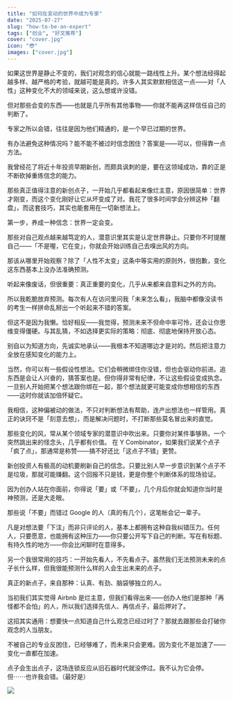 ```yaml
---
title: "如何在变动的世界中成为专家"
date: "2025-07-27"
slug: "how-to-be-an-expert"
tags: ["创业", "好文推荐"]
cover: "cover.jpg"
icon: "😎"
images: ["cover.jpg"]
---
```

如果这世界是静止不变的，我们对观念的信心就能一路线性上升。某个想法经得起越多样、越严格的考验，就越可能是真的。许多人其实默默相信这一点——对「人性」这种变化不大的领域来说，这么想或许没错。



但对那些会变的东西——也就是几乎所有其他事物——你就不能再这样信任自己的判断了。



专家之所以会错，往往是因为他们精通的，是一个早已过期的世界。



有办法避免这种情况吗？能不能不被过时信念困住？答案是——可以，但得靠一点方法。



我曾经花了将近十年投资早期新创，而颇具讽刺的是，要在这领域成功，靠的正是不断砍掉重练信念的能力。



那些真正值得注意的新创点子，一开始几乎都看起来像烂主意，原因很简单：世界才刚变，而这个变化刚好让它从坏变成了对。我花了很多时间学会分辨这种「翻盘」，而这套技巧，其实也能套用在一切新想法上。



第一步，养成一种信念：世界一定会变。



那些对自己观点越来越笃定的人，潜意识里其实是认定世界静止。只要你不时提醒自己——「不是喔，它在变」，你就会开始训练自己去嗅出风的方向。



那该从哪里开始观察？除了「人性不太变」这条中等实用的原则外，很抱歉，变化这东西基本上没办法准确预测。



听起来像废话，但很重要：真正重要的变化，几乎从来都来自意料之外的方向。



所以我乾脆放弃预测。每次有人在访问里问我「未来怎么看」，我脑中都像没读书的考生一样拼命乱掰出一个听起来不错的答案。



但这不是因为我懒。恰好相反——我觉得，预测未来不但命中率可怜，还会让你思维变得僵硬。与其乱猜，不如选择更实际的策略：彻底、彻底地保持开放心态。



别自以为知道方向，先诚实地承认——我根本不知道哪边才是对的。然后把注意力全放在感知变化的能力上。



当然，你可以有一些假设性想法。它们会稍微绑住你没错，但也会驱动你前进。追东西是会让人兴奋的，猜答案也是。但你得非常有纪律，不让这些假设变成执念。
一旦别人开始把某个想法跟你绑在一起，那个想法就更可能变成你想相信的东西——这时你就该加倍怀疑它。



我相信，这种偏被动的做法，不只对判断想法有帮助，连产出想法也一样管用。真正的诀窍不是「刻意去想」，而是解决问题时，不打断那些莫名冒出来的直觉。



那些变化的风，常从某个领域专家的潜意识中吹出来。只要你对某件事够熟，一个突然跳出来的怪念头，几乎都有价值。
在 Y Combinator，如果我们说某个点子「疯了点」，那通常是称赞——搞不好还比「这点子不错」更赞。



新创投资人有极高的动机要刷新自己的信念。只要比别人早一步意识到某个点子不是垃圾，那就可能赚翻。这个回报不只是钱，更是你整个判断体系的现场验证。



因为创办人站在你面前，你得说「要」或「不要」，几个月后你就会知道你当时是神预测，还是大走眼。



那些说「不要」而错过 Google 的人（真的有几个），这笔帐会记一辈子。



凡是对想法要「下注」而非只评论的人，基本上都拥有这种自我纠错压力。任何人，只要愿意，也能拥有这种压力——你只要公开写下自己的判断。写在有标题、有持久性的地方——你会比闲聊时在意得多。



另一个我很常用的技巧：一开始先看人，不先看点子。虽然我们无法预测未来的点子长什么样，但我很能预测什么样的人会生出未来的点子。



真正的新点子，来自那种：认真、有劲、脑袋够独立的人。



当初我们其实觉得 Airbnb 是烂主意，但我们看得出来——创办人他们是那种「再怪都不会怕」的人，所以我们选择先信人、再信点子，最后押对了。



这招其实通用：想要快一点知道自己什么观念已经过时了？那就去跟那些会打破你观念的人当朋友。



不被自己的专业反困住，已经够难了，而未来只会更难。因为变化不是加速了——变化一直都在加速。



点子会生出点子，这场连锁反应从旧石器时代就没停过。我不认为它会停。
但⋯⋯也许我会错。（最好是）




![](https://prod-files-secure.s3.us-west-2.amazonaws.com/112d0858-5090-4d34-a606-b75eb8d65fd2/46476355-9cf3-4e99-9b7a-3531bc426380/1000202064.png?X-Amz-Algorithm=AWS4-HMAC-SHA256&X-Amz-Content-Sha256=UNSIGNED-PAYLOAD&X-Amz-Credential=ASIAZI2LB4664FO2JE3U%2F20250803%2Fus-west-2%2Fs3%2Faws4_request&X-Amz-Date=20250803T211304Z&X-Amz-Expires=3600&X-Amz-Security-Token=IQoJb3JpZ2luX2VjEPr%2F%2F%2F%2F%2F%2F%2F%2F%2F%2FwEaCXVzLXdlc3QtMiJIMEYCIQDUK3HmWgbAopDIlVdOZNrUnU%2BdKfVkJuSv4EdJkxetpQIhAMQ7ecHV7d669aBmRrORNdMztlCnYFYZHfh4anAJ6FhdKv8DCDMQABoMNjM3NDIzMTgzODA1IgxsXNW0D5hzto2yJywq3APc%2Byf8leimoKSvty%2FR56YY1%2BO50jV%2BnlHjw01DZN%2BH7EyPxEtO97xxFpRk0csRokBSMyoUhep02t5GotW5kRPdcwk7vBvmfNP0rKPmfAURly5oFgucRBjyEXd9mKC0mL87cwklQJPyxN2E5zClkVO9tOE3nip447vzysc07a%2F4zAm4juQWc%2FWC2ALq1Iy2T5BVzexM2fzEgV1JlO9DPtGSLECxsToOQwqu3KkIBTFjufzpvP6igjR2%2FgwORlTupd2fkrdZtFLmNYtcOpKaYmNuXvqUuZVvwh94zdx3DtElPLhgdlgDOFnWRCG5jipxLQFnkAT4IQO0luhGolZX3R%2Fi6ckOGF04F0GVicg8aOyqAPNpoW%2FPLR4Hyg5X%2F85m4Kz4HX7Fc8N2yKfIXPURAgR7rw%2FKl%2BwaXBE4LFZV2X9DvEvpBYBDdG%2BFnXMlLTkGqybaTvFGP1jBmEY0a%2BAT3glxuLfLHoOtwewVZaEQd1lqqQ7Sp9tFma0HuQuTi9g9DoczKlsjxR4mOg6QjwT7odGnbLlt2RwVOwP0KUsx3NMJi1U4SSBqpwYvUAEm8XsjTXAy%2Br6K%2BcVR6SPujpTqwiYATGaEM%2FZm0EI6D5XXjdZKHDkXegPLyhwYvlMatzCXwL7EBjqkAehmvL2MXaGusBiN0jBpwN8SRLrVtgA0oBtrxLgjtXg15CDw9k4Ah%2FMfQuB7JgDUCq0ZJl6%2Bxv6S7G5tak250T18GFH7QDl%2BsCO9gpiv%2BFQakNgXpRXnm%2FoUiFjHxSZrHSZgRvN1u8CECC1er25wJ1kBjX4tcTpV5YPa2NCmyWIkbLMh0hNuZ3u0s9ns1HFGkeeXcFOsAbcUXb7tuSRoqiQF9lk%2F&X-Amz-Signature=c6ba5dcb4aec5f925301b361d8396c65c3a0d805f4e62958bc91959c63d05422&X-Amz-SignedHeaders=host&x-amz-checksum-mode=ENABLED&x-id=GetObject)

